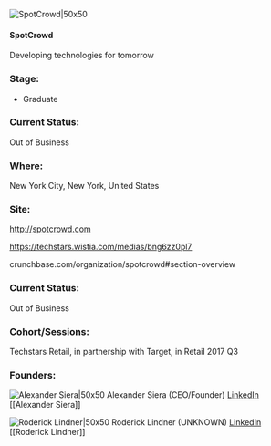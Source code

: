 

![SpotCrowd|50x50](https://apimg.techstars.com/connect/images/image_files/59cd1e409c66a940a50000a8/original/Screen_Shot_2017-09-28_at_11.06.50_AM.png)

#### SpotCrowd
Developing technologies for tomorrow

### Stage: 
 - Graduate 

### Current Status: 
Out of Business

### Where:
New York City, New York, United States

### Site:
http://spotcrowd.com

https://techstars.wistia.com/medias/bng6zz0pl7

crunchbase.com/organization/spotcrowd#section-overview

### Current Status: 
Out of Business

### Cohort/Sessions: 
Techstars Retail, in partnership with Target, in Retail 2017 Q3

### Founders: 

![Alexander Siera|50x50](https://apimg.techstars.com/connect/images/image_files/5948f0f9c9aec7412f00000e/original/Pasfoto_Alexander.jpg) Alexander Siera (CEO/Founder) [LinkedIn](https://linkedin.com/in/alexander-siera-97bbbaa9) [[Alexander Siera]]

![Roderick Lindner|50x50](https://apimg.techstars.com/connect/images/image_files/5948e418c9aec7412f00000c/original/Square.jpg) Roderick Lindner (UNKNOWN) [LinkedIn](https://linkedin.com/in/rodericklindner) [[Roderick Lindner]]


